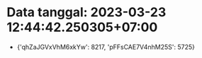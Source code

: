 # Data tanggal: 2023-03-23 12:44:42.250305+07:00

* {'qhZaJGVxVhM6xkYw': 8217, 'pFFsCAE7V4nhM25S': 5725}
